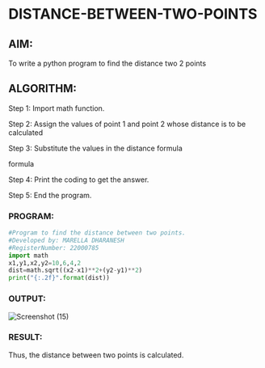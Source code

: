 # DISTANCE-BETWEEN-TWO-POINTS

## AIM:
To write a python program to find the distance two 2 points
## ALGORITHM:
Step 1:
Import math function.

Step 2:
Assign the values of point 1 and point 2 whose distance is to be calculated

Step 3:
Substitute the values in the distance formula

formula

Step 4:
Print the coding to get the answer.

Step 5:
End the program.
### PROGRAM:
```python
#Program to find the distance between two points.
#Developed by: MARELLA DHARANESH
#RegisterNumber: 22000785
import math
x1,y1,x2,y2=10,6,4,2
dist=math.sqrt((x2-x1)**2+(y2-y1)**2)
print("{:.2f}".format(dist))
```

### OUTPUT:
![Screenshot (15)](https://user-images.githubusercontent.com/118707669/211203163-8a7a8c81-410a-4fe3-8a58-8acd8bf56b4b.png)

### RESULT:
Thus, the distance between two points is calculated.
